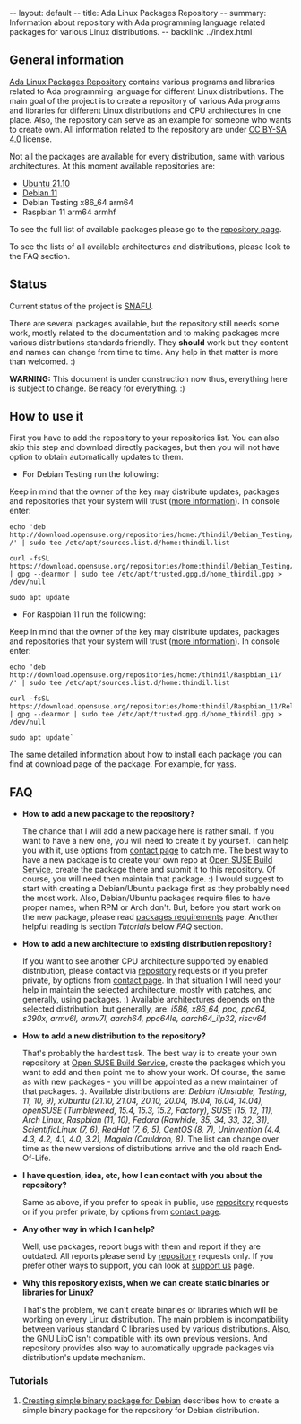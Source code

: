 -- layout: default
-- title: Ada Linux Packages Repository
-- summary: Information about repository with Ada programming language related packages for various Linux distributions.
-- backlink: ../index.html

## General information

[Ada Linux Packages Repository](https://build.opensuse.org/project/show/home:thindil)
contains various programs and libraries related to Ada programming language
for different Linux distributions. The main goal of the project is to create a
repository of various Ada programs and libraries for different Linux
distributions and CPU architectures in one place. Also, the repository can serve
as an example for someone who wants to create own. All information related to
the repository are under [CC BY-SA 4.0](https://creativecommons.org/licenses/by-sa/4.0/deed.en)
license.

Not all the packages are available for every distribution, same with various
architectures. At this moment available repositories are:

* [Ubuntu 21.10](ubuntu_21_10.html)
* [Debian 11](debian_11.html)
* Debian Testing x86_64 arm64
* Raspbian 11 arm64 armhf

To see the full list of available packages please go to the [repository page](https://build.opensuse.org/project/show/home:thindil).

To see the lists of all available architectures and distributions, please look
to the FAQ section.

## Status

Current status of the project is [SNAFU](https://en.wikipedia.org/wiki/SNAFU).

There are several packages available, but the repository still needs some work,
mostly related to the documentation and to making packages more various
distributions standards friendly. They **should** work but they content and
names can change from time to time. Any help in that matter is more than
welcomed. :)

**WARNING:** This document is under construction now thus, everything here is
subject to change. Be ready for everything. :)

## How to use it

First you have to add the repository to your repositories list. You can also
skip this step and download directly packages, but then you will not have
option to obtain automatically updates to them.

* For Debian Testing run the following:

Keep in mind that the owner of the key may distribute updates, packages and repositories that your system will trust ([more information](https://wiki.debian.org/SecureApt)). In console enter:

    echo 'deb http://download.opensuse.org/repositories/home:/thindil/Debian_Testing/ /' | sudo tee /etc/apt/sources.list.d/home:thindil.list

    curl -fsSL https://download.opensuse.org/repositories/home:thindil/Debian_Testing/Release.key | gpg --dearmor | sudo tee /etc/apt/trusted.gpg.d/home_thindil.gpg > /dev/null

    sudo apt update

* For Raspbian 11 run the following:

Keep in mind that the owner of the key may distribute updates, packages and
repositories that your system will trust ([more information](https://wiki.debian.org/SecureApt)). In console enter:

    echo 'deb http://download.opensuse.org/repositories/home:/thindil/Raspbian_11/ /' | sudo tee /etc/apt/sources.list.d/home:thindil.list

    curl -fsSL https://download.opensuse.org/repositories/home:thindil/Raspbian_11/Release.key | gpg --dearmor | sudo tee /etc/apt/trusted.gpg.d/home_thindil.gpg > /dev/null

    sudo apt update`

The same detailed information about how to install each package you can find at
download page of the package. For example, for [yass](https://software.opensuse.org//download.html?project=home%3Athindil&package=yass).

## FAQ

* **How to add a new package to the repository?**

  The chance that I will add a new package here is rather small. If you want
  to have a new one, you will need to create it by yourself. I can help you
  with it, use options from [contact page](../contact.html) to catch me. The best
  way to have a new package is to create your own repo at [Open SUSE Build Service](https://build.opensuse.org/),
  create the package there and submit it to this repository. Of course, you
  will need then maintain that package. :) I would suggest to start with
  creating a Debian/Ubuntu package first as they probably need the most work.
  Also, Debian/Ubuntu packages require files to have proper names, when RPM or
  Arch don't. But, before you start work on the new package, please read
  [packages requirements](packages_requirements.html) page. Another helpful
  reading is section *Tutorials* below *FAQ* section.

* **How to add a new architecture to existing distribution repository?**

  If you want to see another CPU architecture supported by enabled
  distribution, please contact via [repository](https://build.opensuse.org/project/show/home:thindil)
  requests or if you prefer private, by options from [contact page](../contact.html).
  In that situation I will need your help in maintain the selected
  architecture, mostly with patches, and generally, using packages. :)
  Available architectures depends on the selected distribution, but generally,
  are: *i586, x86_64, ppc, ppc64, s390x, armv6l, armv7l, aarch64, ppc64le,
  aarch64_ilp32, riscv64*

* **How to add a new distribution to the repository?**

  That's probably the hardest task. The best way is to create your own
  repository at [Open SUSE Build Service](https://build.opensuse.org/), create
  the packages which you want to add and then point me to show your work. Of
  course, the same as with new packages - you will be appointed as a new
  maintainer of that packages. :). Available distributions are: *Debian
  (Unstable, Testing, 11, 10, 9), xUbuntu (21.10, 21.04, 20.10, 20.04,
  18.04, 16.04, 14.04), openSUSE (Tumbleweed, 15.4, 15.3, 15.2, Factory),
  SUSE (15, 12, 11), Arch Linux, Raspbian (11, 10), Fedora (Rawhide, 35,
  34, 33, 32, 31), ScientificLinux (7, 6), RedHat (7, 6, 5), CentOS (8, 7),
  Uninvention (4.4, 4.3, 4.2, 4.1, 4.0, 3.2), Mageia (Cauldron, 8)*.
  The list can change over time as the new versions of distributions arrive
  and the old reach End-Of-Life.

* **I have question, idea, etc, how I can contact with you about the repository?**

  Same as above, if you prefer to speak in public, use [repository](https://build.opensuse.org/project/show/home:thindil)
  requests or if you prefer private, by options from [contact page](../contact.html).

* **Any other way in which I can help?**

  Well, use packages, report bugs with them and report if they are outdated.
  All reports please send by [repository](https://build.opensuse.org/project/show/home:thindil)
  requests only. If you prefer other ways to support, you can look at [support us](../supportus.html)
  page.

* **Why this repository exists, when we can create static binaries or libraries
  for Linux?**

  That's the problem, we can't create binaries or libraries which will be
  working on every Linux distribution. The main problem is incompatibility
  between various standard C libraries used by various distributions. Also, the
  GNU LibC isn't compatible with its own previous versions. And repository
  provides also way to automatically upgrade packages via distribution's update
  mechanism.

### Tutorials

1. [Creating simple binary package for Debian](debian_tutorial.html) describes
   how to create a simple binary package for the repository for Debian
   distribution.
